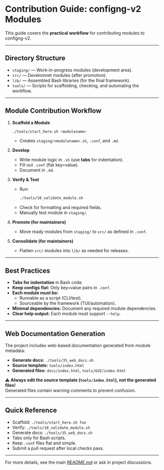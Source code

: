 # Contribution Guide: configng-v2 Modules

This guide covers the **practical workflow** for contributing modules to configng-v2.  

---

## Directory Structure

- `staging/` — Work-in-progress modules (development area).
- `src/` — Develomnet modules (after promotion).
- `lib/` — Assembled Bash libraries (for the final framework).
- `tools/` — Scripts for scaffolding, checking, and automating the workflow.

---

## Module Contribution Workflow

1. **Scaffold a Module**
   ```sh
   ./tools/start_here.sh <modulename>
   ```
   - Creates `staging/<modulename>.sh`, `.conf`, and `.md`.

2. **Develop**
   - Write module logic in `.sh` (use **tabs** for indentation).
   - Fill out `.conf` (flat key=value).
   - Document in `.md`.

3. **Verify & Test**
   - Run:
     ```sh
     ./tools/10_validate_module.sh
     ```
   - Check for formatting and required fields.
   - Manually test module in `staging/`.

4. **Promote (for maintainers)**
   - Move ready modules from `staging/` to `src/` as defined in `.conf`.

5. **Consolidate (for maintainers)**
   - Flatten `src/` modules into `lib/` as needed for releases.

---

## Best Practices

- **Tabs for indentation** in Bash code.
- **Keep configs flat:** Only key=value pairs in `.conf`.
- **Each module must be:**
  - Runnable as a script (CLI/test).
  - Sourceable by the framework (TUI/automation).
- **Minimal dependencies:** Document any required module dependencies.
- **Clear help output:** Each module must support `--help`.

---

## Web Documentation Generation

The project includes web-based documentation generated from module metadata:

- **Generate docs:** `./tools/35_web_docs.sh`
- **Source template:** `tools/index.html`
- **Generated files:** `docs/index.html`, `tools/GUI/index.html`

⚠️ **Always edit the source template (`tools/index.html`), not the generated files!**  
Generated files contain warning comments to prevent confusion.

---

## Quick Reference

- Scaffold: `./tools/start_here.sh foo`
- Verify:   `./tools/10_validate_module.sh`
- Generate docs: `./tools/35_web_docs.sh`
- Tabs only for Bash scripts.
- Keep `.conf` files flat and simple.
- Submit a pull request after local checks pass.

---

For more details, see the main [README.md](../README.md) or ask in project discussions.
